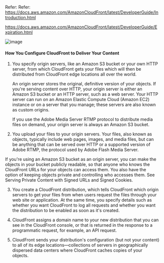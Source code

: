 Refer: Refer: https://docs.aws.amazon.com/AmazonCloudFront/latest/DeveloperGuide/Introduction.html

https://docs.aws.amazon.com/AmazonCloudFront/latest/DeveloperGuide/Expiration.html

![image](https://user-images.githubusercontent.com/24622526/50067298-5dd72f00-01e6-11e9-929c-a20bf168fb91.png)

#### How You Configure CloudFront to Deliver Your Content

1. You specify origin servers, like an Amazon S3 bucket or your own HTTP server, from which CloudFront gets your files which will then be distributed from CloudFront edge locations all over the world.

   An origin server stores the original, definitive version of your objects. If you're serving content over HTTP, your origin server is either an Amazon S3 bucket or an HTTP server, such as a web server. Your HTTP server can run on an Amazon Elastic Compute Cloud (Amazon EC2) instance or on a server that you manage; these servers are also known as custom origins.

   If you use the Adobe Media Server RTMP protocol to distribute media files on demand, your origin server is always an Amazon S3 bucket.

2. You upload your files to your origin servers. Your files, also known as objects, typically include web pages, images, and media files, but can be anything that can be served over HTTP or a supported version of Adobe RTMP, the protocol used by Adobe Flash Media Server.

If you're using an Amazon S3 bucket as an origin server, you can make the objects in your bucket publicly readable, so that anyone who knows the CloudFront URLs for your objects can access them. You also have the option of keeping objects private and controlling who accesses them. See Serving Private Content with Signed URLs and Signed Cookies.

3. You create a CloudFront distribution, which tells CloudFront which origin servers to get your files from when users request the files through your web site or application. At the same time, you specify details such as whether you want CloudFront to log all requests and whether you want the distribution to be enabled as soon as it's created.

4. CloudFront assigns a domain name to your new distribution that you can see in the CloudFront console, or that is returned in the response to a programmatic request, for example, an API request.

5. CloudFront sends your distribution's configuration (but not your content) to all of its edge locations—collections of servers in geographically dispersed data centers where CloudFront caches copies of your objects.
